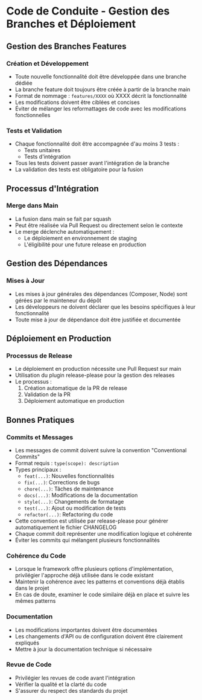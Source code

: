 # Code de Conduite - Gestion des Branches et Déploiement

## Gestion des Branches Features

### Création et Développement
- Toute nouvelle fonctionnalité doit être développée dans une branche dédiée
- La branche feature doit toujours être créée à partir de la branche main
- Format de nommage : `features/XXXX` où XXXX décrit la fonctionnalité
- Les modifications doivent être ciblées et concises
- Éviter de mélanger les reformattages de code avec les modifications fonctionnelles

### Tests et Validation
- Chaque fonctionnalité doit être accompagnée d'au moins 3 tests :
    - Tests unitaires
    - Tests d'intégration
- Tous les tests doivent passer avant l'intégration de la branche
- La validation des tests est obligatoire pour la fusion

## Processus d'Intégration

### Merge dans Main
- La fusion dans main se fait par squash
- Peut être réalisée via Pull Request ou directement selon le contexte
- Le merge déclenche automatiquement :
    - Le déploiement en environnement de staging
    - L'éligibilité pour une future release en production

## Gestion des Dépendances

### Mises à Jour
- Les mises à jour générales des dépendances (Composer, Node) sont gérées par le mainteneur du dépôt
- Les développeurs ne doivent déclarer que les besoins spécifiques à leur fonctionnalité
- Toute mise à jour de dépendance doit être justifiée et documentée

## Déploiement en Production

### Processus de Release
- Le déploiement en production nécessite une Pull Request sur main
- Utilisation du plugin release-please pour la gestion des releases
- Le processus :
    1. Création automatique de la PR de release
    2. Validation de la PR
    3. Déploiement automatique en production

## Bonnes Pratiques

### Commits et Messages
- Les messages de commit doivent suivre la convention "Conventional Commits"
- Format requis : `type(scope): description`
- Types principaux :
    - `feat(...)`: Nouvelles fonctionnalités
    - `fix(...)`: Corrections de bugs
    - `chore(...)`: Tâches de maintenance
    - `docs(...)`: Modifications de la documentation
    - `style(...)`: Changements de formatage
    - `test(...)`: Ajout ou modification de tests
    - `refactor(...)`: Refactoring du code
- Cette convention est utilisée par release-please pour générer automatiquement le fichier CHANGELOG
- Chaque commit doit représenter une modification logique et cohérente
- Éviter les commits qui mélangent plusieurs fonctionnalités

### Cohérence du Code
- Lorsque le framework offre plusieurs options d'implémentation, privilégier l'approche déjà utilisée dans le code existant
- Maintenir la cohérence avec les patterns et conventions déjà établis dans le projet
- En cas de doute, examiner le code similaire déjà en place et suivre les mêmes patterns

### Documentation
- Les modifications importantes doivent être documentées
- Les changements d'API ou de configuration doivent être clairement expliqués
- Mettre à jour la documentation technique si nécessaire

### Revue de Code
- Privilégier les revues de code avant l'intégration
- Vérifier la qualité et la clarté du code
- S'assurer du respect des standards du projet

